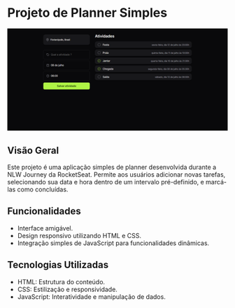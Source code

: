 # Projeto de Planner Simples

![Visualização do Planner](img/planner_preview.png)

## Visão Geral

Este projeto é uma aplicação simples de planner desenvolvida durante a NLW Journey da RocketSeat. Permite aos usuários adicionar novas tarefas, selecionando sua data e hora dentro de um intervalo pré-definido, e marcá-las como concluídas.

## Funcionalidades

- Interface amigável.
- Design responsivo utilizando HTML e CSS.
- Integração simples de JavaScript para funcionalidades dinâmicas.

## Tecnologias Utilizadas

- HTML: Estrutura do conteúdo.
- CSS: Estilização e responsividade.
- JavaScript: Interatividade e manipulação de dados.